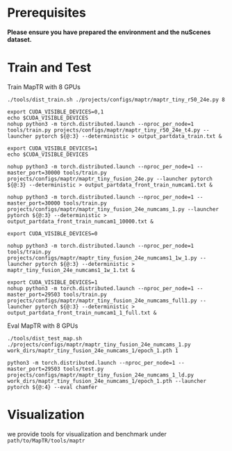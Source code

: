 # Prerequisites

**Please ensure you have prepared the environment and the nuScenes dataset.**

# Train and Test

Train MapTR with 8 GPUs 
```
./tools/dist_train.sh ./projects/configs/maptr/maptr_tiny_r50_24e.py 8
```
```
export CUDA_VISIBLE_DEVICES=0,1 
echo $CUDA_VISIBLE_DEVICES
nohup python3 -m torch.distributed.launch --nproc_per_node=1 tools/train.py projects/configs/maptr/maptr_tiny_r50_24e_t4.py --launcher pytorch ${@:3} --deterministic > output_partdata_train.txt &
```
```
export CUDA_VISIBLE_DEVICES=1 
echo $CUDA_VISIBLE_DEVICES

nohup python3 -m torch.distributed.launch --nproc_per_node=1 --master_port=30000 tools/train.py projects/configs/maptr/maptr_tiny_fusion_24e.py --launcher pytorch ${@:3} --deterministic > output_partdata_front_train_numcam1.txt &

nohup python3 -m torch.distributed.launch --nproc_per_node=1 --master_port=30000 tools/train.py projects/configs/maptr/maptr_tiny_fusion_24e_numcams_1.py --launcher pytorch ${@:3} --deterministic > output_partdata_front_train_numcam1_10000.txt &

```
```
export CUDA_VISIBLE_DEVICES=0

nohup python3 -m torch.distributed.launch --nproc_per_node=1 tools/train.py projects/configs/maptr/maptr_tiny_fusion_24e_numcams1_1w_1.py --launcher pytorch ${@:3} --deterministic > maptr_tiny_fusion_24e_numcams1_1w_1.txt &
```
```
export CUDA_VISIBLE_DEVICES=1 
nohup python3 -m torch.distributed.launch --nproc_per_node=1 --master_port=29503 tools/train.py projects/configs/maptr/maptr_tiny_fusion_24e_numcams_full1.py --launcher pytorch ${@:3} --deterministic > output_partdata_front_train_numcam1_1_full.txt &
```

Eval MapTR with 8 GPUs
```
./tools/dist_test_map.sh ./projects/configs/maptr/maptr_tiny_fusion_24e_numcams_1.py work_dirs/maptr_tiny_fusion_24e_numcams_1/epoch_1.pth 1
```

```
python3 -m torch.distributed.launch --nproc_per_node=1 --master_port=29503 tools/test.py projects/configs/maptr/maptr_tiny_fusion_24e_numcams_1_ld.py work_dirs/maptr_tiny_fusion_24e_numcams_1/epoch_1.pth --launcher pytorch ${@:4} --eval chamfer
```


# Visualization 

we provide tools for visualization and benchmark under `path/to/MapTR/tools/maptr`